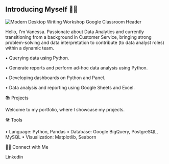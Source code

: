## Introducing Myself 👋🏼

![Modern Desktop Writing Workshop Google Classroom Header ](https://github.com/user-attachments/assets/2ab4782c-6676-4be1-bb73-a67272c6cd03)

Hello, I'm Vanessa. Passionate about Data Analytics and currently transitioning from a background in Customer Service, bringing strong problem-solving and data interpretation to contribute (to data analyst roles) within a dynamic team.

• Querying data using Python.

• Generate reports and perform ad-hoc data analysis using Python.

• Developing dashboards on Python and Panel.

• Data analysis and reporting using Google Sheets and Excel.



📚 Projects

Welcome to my portfolio, where I showcase my projects.



🛠️ Tools

• Language: Python, Pandas
• Database: Google BigQuery, PostgreSQL, MySQL
• Visualization: Matplotlib, Seaborn


👋🏻 Connect with Me

Linkedin
